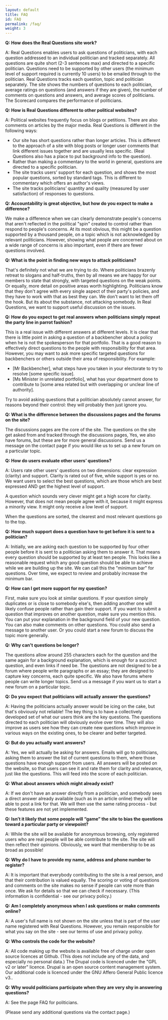 ```yaml
---
layout: default
title: FAQ
id: FAQ
permalink: /faq/
weight: 3
---
```



**Q: How does the Real Questions site work?**

A: Real Questions enables users to ask questions of politicians, with each question addressed to an individual politician and tracked separately. All questions are quite short (2-3 sentences max) and directed to a specific politician. Questions need to be supported by other users (the minimum level of support required is currently 10 users) to be emailed through to the politician.
Real Questions tracks each question, topic and politician separately. The site shows the numbers of questions to each politician, average ratings on questions (and answers if they are given), the number of comments on questions and answers, and average scores of politicians. The Scorecard compares the performance of politicians.

**Q: How is Real Questions different to other political websites?**

A: Political websites frequently focus on blogs or petitions. There are also comments on articles by the major media. Real Questions is different in the following ways:

*  Our site has short questions rather than longer articles. This is different to the approach of a site with blog posts or longer user comments that link different issues together and are usually less specific. (Real Questions also has a place to put background info to the question).
*  Rather than making a commentary to the world in general, questions are directed to a specific politician.
*  The site tracks users’ support for each question, and shows the most popular questions, sorted by standard tags. This is different to commentary which offers an author's views.
*  The site tracks politicians’ quantity and quality (measured by user satisfaction) of responses to questions.

**Q: Accountability is great objective, but how do you expect to make a difference?**

We make a difference when we can clearly demonstrate people's concerns that aren't reflected in the political "spin" created to control rather than respond to people's concerns. At its most obvious, this might be a question supported by a thousand people, on a topic which is not acknowledged by relevant politicians. However, showing what people are concerned about on a wide range of concerns is also important, even if there are fewer questions involved.

**Q: What is the point in finding new ways to attack politicians?**

That's definitely not what we are trying to do. Where politicians brazenly retreat to slogans and half-truths, then by all means we are happy for our members to state that strongly, with targeted questions on the weak points. Or equally, more detail on positive areas worth highlighting.
Politicians know that they don't agree with every single aspect of their party's policies, and they have to work with that as best they can. We don't want to let them off the hook. But its about the substance, not attacking somebody. In Real Questions, we want to support useful discussion on the issues.

**Q: How do you expect to get real answers when politicians simply repeat the party line in parrot fashion?**

This is a real issue with different answers at different levels. It is clear that there is little point in asking a question of a backbencher about a policy when he is not the spokesperson for that portfolio. That is a good reason to effectively direct questions to the people with responsibility for that area. However, you may want to ask more specific targeted questions for backbenchers or others outside their area of responsibility. For example:

*   [Mr Backbencher], what steps have you taken in your electorate to try to resolve [some specific issue].
*   [Ms Minister in unrelated portfolio], what has your department done to contribute to [some area related but with overlapping or unclear line of authority].

Try to avoid asking questions that a politician absolutely cannot answer, for reasons beyond their control: they will probably then just ignore you.

**Q: What is the difference between the discussions pages and the forums on the site?**

The discussions pages are the core of the site. The questions on the site get asked from and tracked through the discussions pages,  Yes, we also have forums, but these are for more general discussions. Send us a message on the contact page if you would like us to set up a new forum on a particular topic.

**Q: How do users evaluate other users’ questions?**

A: Users rate other users' questions on two dimensions: clear expression (clarity) and support. Clarity is rated out of five, while support is yes or no. We want users to select the best questions, which are those which are best expressed AND get the highest level of support.

A question which sounds very clever might get a high score for clarity.  However, that does not mean people agree with it, because it might express a minority view. It might only receive a low level of support.

When the questions are sorted, the clearest and most relevant questions go to the top.

**Q: How much support does a question have to get before it is sent to a politician?**

A: Initially, we are asking each question to be supported by four other people before it is sent to a politician asking them to answer it. That means every question should be supported by at least ten people. This looks like a reasonable request which any good question should be able to achieve while we are building up the site. We can call this the "minimum bar" for questions. Over time, we expect to review and probably increase the minimum bar.

**Q:  How can I get more support for my question?**

First, make sure you look at similar questions. If your question simply duplicates or is close to somebody else's, then adding another one will likely confuse people rather than gain their support. If you want to submit a question that improves on another question, make sure you mention this. You can put your explanation in the background field of your new question. You can also make comments on other questions. You could also send a message to another user. Or you could start a new forum to discuss the topic more generally.

**Q:  Why can't questions be longer?**

The questions allow around 255 characters each for the question and the same again for a background explanation, which is enough for a succinct question, and even links if need be. The questions are not designed to be a forum where people write paragraphs or an essay; they are designed to capture key concerns, each quite specific. We also have forums where people can write longer topics. Send us a message if you want us to start a new forum on a particular topic.

**Q: Do you expect that politicians will actually answer the questions?**

A: Having the politicians actually answer would be icing on the cake, but that's obviously not reliable! The key thing is to have a collectively developed set of what our users think are the key questions. The questions directed to each politician will obviously evolve over time. They will also improve as users see how they can create new questions which improve in various ways on the existing ones, to be clearer and better targeted.

**Q: But do you actually want answers?**

A: Yes, we will actually be asking for answers. Emails will go to politicians, asking them to answer the list of current questions to them, where those questions have enough support from users. All answers will be posted on the website, so that users can see it and rate them for clarity and relevance, just like the questions. This will feed into the score of each politician.

**Q: What about answers which might already exist?**

A: If we don't have an answer directly from a politician, and somebody sees a direct answer already available (such as in an article online) they will be able to post a link for that. We will then use the same rating process - but these features are not yet implemented.

**Q: Isn’t it likely that some people will “game” the site to bias the questions toward a particular party or viewpoint?**

A: While the site will be available for anonymous browsing, only registered users who are real people will be able contribute to the site. The site will then reflect their opinions. Obviously, we want that membership to be as broad as possible!

**Q: Why do I have to provide my name, address and phone number to register?**

A: It is important that everybody contributing to the site is a real person, and that their contribution is valued equally. The scoring or voting of questions and comments on the site makes no sense if people can vote more than once. We ask for details so that we can check if necessary. (This information is confidential - see our privacy policy.)

**Q: Am I completely anonymous when I ask questions or make comments online?**

A: A user's full name is not shown on the site unless that is part of the user name registered with Real Questions. However, you remain responsible for what you say on the site - see our terms of use and privacy policy.

**Q: Who controls the code for the website?**

A: All code making up the website is available free of charge under open source licences at Github. (This does not include any of the data, and especially no personal data.) The Drupal code is licenced under the "GPL v2 or later" licence. Drupal is an open source content management system. Our additional code is licenced under the GNU Affero General Public licence v3..

**Q: Why would politicians participate when they are very shy in answering questions?**

A: See the page FAQ for politicians.

(Please send any additional questions via the contact page.)
